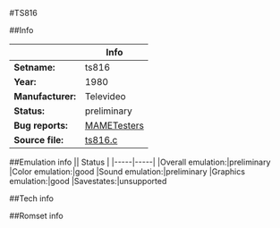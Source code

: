 #TS816

##Info

||Info|
|-----|-----|
|**Setname:**|ts816
|**Year:**|1980
|**Manufacturer:**|Televideo
|**Status:**|preliminary
|**Bug reports:**|[MAMETesters](http://mametesters.org/view_all_set.php?type=1&temporary=y&search=ts816.c)
|**Source file:**|[ts816.c](https://github.com/mamedev/mame/blob/master/src/mess/drivers/ts816.c)

##Emulation info
|| Status |
|-----|-----|
|Overall emulation:|preliminary
|Color emulation:|good
|Sound emulation:|preliminary
|Graphics emulation:|good
|Savestates:|unsupported

##Tech info

##Romset info

<!--- START OF EDITED COMMENT DO NOT TOUCH TEXT ABOVE-->
